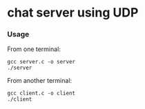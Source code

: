 # chat server using UDP

### Usage

From one terminal:

```
gcc server.c -o server
./server
```

From another terminal:

```
gcc client.c -o client
./client
```
